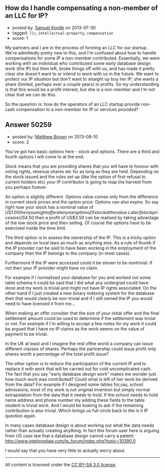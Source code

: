 ## How do I handle compensating a non-member of an LLC for IP?

- posted by: [Samuel Kordik](https://stackexchange.com/users/-1/27183-samuel-kordik) on 2013-07-30
- tagged: `llc`, `intellectual-property`, `compensation`
- score: 1

My partners and I are in the process of forming an LLC for our startup. We're admittedly pretty new to this, and I'm confused about how to handle compensations for some IP a non-member contributed. Essentially, we were working with an individual who contributed some early database design work (the IP) but then left, broke things off with us, and has made it pretty clear she doesn't want to or intend to work with us in the future. We want to protect our IP situation but don't want to straight up buy her IP; she wants a share (limited, perhaps over a couple years) in profits.
So my understanding is that this would be a profit interest, but she is a non-member and I'm not clear that we can do this.

So the question is: how do the operators of an LLC startup provide non-cash compensation to a non-member for IP or services provided?


## Answer 50259

- posted by: [Matthew Brown](https://stackexchange.com/users/-1/24003-matthew-brown) on 2013-08-10
- score: 2

You've got two basic options here - stock and options. There are a third and fourth options I will come to at the end.

Stock means that you are providing shares that you will have to honour with voting rights, revenue shares etc for as long as they are held. Depending on the stock issued and the rules set up (like the option of first refusal to current holders etc) your IP contributor is going to reap the harvest from you perhaps forever.

An option is slightly different. Options value comes only from the difference in current stock prices and the option price. Options can also expire. So say right now your stock has a nominal value of US$1.00 then you might offer a ten year option of X stock at the value. Later if stock prices are US$4.50 then a profit of US$3.50 can be realised by taking advantage of the low stock price and then selling. Of course the options have to be exercised inside the time limit.

The third option is to assess the ownership of the IP. This is a tricky option and depends on local laws as much as anything else. As a rule of thumb if the IP provider can be said to have been working in the employment of the company then the IP belongs to the company (in most cases). 

Furthermore if the IP were accessed could it be shown to be nontrivial. If not then your IP provider might have no claim.

For example if I normalised your database for you and worked out some table schema it could be said that I did what any undergrad could have done and my work is trivial and might not have IP rights associated. On the other hand if I just created a new binary indexing system for the database then that would clearly be non-trivial and if I still owned the IP you would need to have licensed it from me...

When making an offer consider that the size of your initial offer and the final settlement amount could be used to determine if the settlement was trivial or not. For example if I'm willing to accept a few notes for my work it could be argued that I have no IP claims as the work seems on the value of payment to be trivial.

In the UK at least and I imagine the rest ofthe world a company can issue different classes of shares. Perhaps the partnership could issue profit only shares worth a percentage of the total profit issue?

The other option is to reduce the participation of the current IP and to replace it with work that will be carried out for cold uncomplicated cash. The fact that you say "early database design work" makes me wonder just how much work was contributed? Could what is left of her work be derived from the data? For example if I designed some tables for,say, school admissions, most of my work is not original invention but simply normal extrapolation from the data that it needs to hold. If the school needs to hold name address and phone number my adding these fields to the table student is trivial work. And I would be looking to ask if the remaining contribution is also trivial. Which brings us full circle back to the is it IP question again.

In many cases database design is about working out what the data needs rather than actually creating anything. In fact this forum user here is arguing from US case law that a database design cannot carry a patent: http://www.intelproplaw.com/ip_forum/index.php?topic=10390.0

I would say that you have very little to actually worry about.



---

All content is licensed under the [CC BY-SA 3.0 license](https://creativecommons.org/licenses/by-sa/3.0/).
